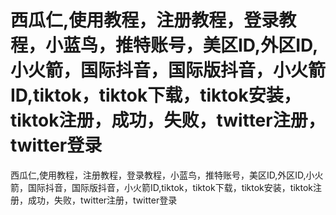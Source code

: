 # 西瓜仁,使用教程，注册教程，登录教程，小蓝鸟，推特账号，美区ID,外区ID,小火箭，国际抖音，国际版抖音，小火箭ID,tiktok，tiktok下载，tiktok安装，tiktok注册，成功，失败，twitter注册，twitter登录
西瓜仁,使用教程，注册教程，登录教程，小蓝鸟，推特账号，美区ID,外区ID,小火箭，国际抖音，国际版抖音，小火箭ID,tiktok，tiktok下载，tiktok安装，tiktok注册，成功，失败，twitter注册，twitter登录
